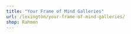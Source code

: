 ```yaml
---
title: "Your Frame of Mind Galleries"
url: /lexington/your-frame-of-mind-galleries/
shop: Rahmen
---
```

